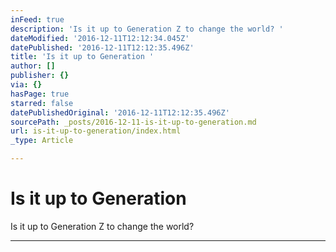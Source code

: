 ```yaml
---
inFeed: true
description: 'Is it up to Generation Z to change the world? '
dateModified: '2016-12-11T12:12:34.045Z'
datePublished: '2016-12-11T12:12:35.496Z'
title: 'Is it up to Generation '
author: []
publisher: {}
via: {}
hasPage: true
starred: false
datePublishedOriginal: '2016-12-11T12:12:35.496Z'
sourcePath: _posts/2016-12-11-is-it-up-to-generation.md
url: is-it-up-to-generation/index.html
_type: Article

---
```

# Is it up to Generation 

Is it up to Generation Z to change the world? 

---